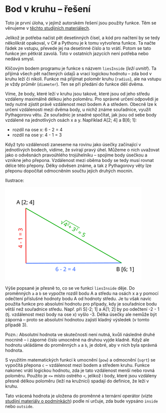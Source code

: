 # Bod v kruhu – řešení

Toto je první úloha, v jejímž autorském řešení jsou použity funkce. Těm se věnujeme
v [těchto studijních materiálech](/studijni-materialy/05-funkce).

Jelikož je potřeba načíst pět desetinných čísel, a kód pro načtení by se tedy několikrát opakoval, v C# a Pythonu je k
tomu vytvořena funkce. Ta načte řádek ze vstupu, převede jej na desetinné číslo a to vrátí. Potom se tato funkce jen
pětkrát zavolá. Toto v ostatních jazycích není potřeba nebo nedává smysl.

Klíčovým bodem programu je funkce s názvem `liesInside` (*leží uvnitř*). Ta přijímá všech pět načtených údajů a vrací
logickou hodnotu – zda bod v kruhu leží či nikoli. Funkce má přijímat poloměr kruhu (`radius`), ale na vstupu je vždy
průměr (`diameter`). Ten se při předání do funkce dělí dvěma.

Víme, že body, které leží v kruhu jsou takové, které jsou od jeho středu vzdáleny maximálně délkou jeho poloměru. Pro
správné určení odpovědi je tedy nutné zjistit právě vzdálenost mezi bodem A a středem. Obecně lze k určení vzdálenosti
mezi dvěma body, u nichž známe souřadnice, využít Pythagorovu větu. Ze souřadnic je snadné spočítat, jak jsou od sebe
body vzdálené na jednotlivých osách x a y. Například A[2; 4] a B[6; 1]:

- rozdíl na ose x: 6 - 2 = 4
- rozdíl na ose y: 4 - 1 = 3

Když tyto vzdálenosti zaneseme na rovinu jako úsečky začínající v jednotlivých bodech, vidíme, že svírají pravý úhel.
Můžeme o nich uvažovat jako o odvěsnách pravoúhlého trojúhelníku – spojíme body úsečkou a vznikne jeho přepona.
Vzdálenost mezi oběma body se tedy musí rovnat délce této přepony. Délky odvěsen známe, a tak z Pythagorovy věty lze
přeponu dopočítat odmocněním součtu jejich druhých mocnin.

Ilustrace:

<img src="solution-example.webp" alt="ilustrace"/>

Výše popsané je přesně to, co se ve funkci `liesInside` děje. Do proměnných `a` a `b` se vypočte rozdíl bodu A a středu
na osách x a y pomocí odečtení příslušné hodnoty bodu A od hodnoty středu. Je tu však navíc použita funkce pro absolutní
hodnotu pro případy, kdy je souřadnice bodu větší než souřadnice středu. Např. při S[-2; 1] a A[1; 2] by po odečtení
-2 - 1 (tj. vzdálenost mezi body na ose x) vyšlo -3. Délka úsečky ale nemůže být záporná – proto se absolutní hodnotou
zajistí kladný výsledek (v tomto případě 3).

Pozn.: Absolutní hodnota ve skutečnosti není nutná, kvůli následné druhé mocnině – i záporné číslo umocněné na druhou
vyjde kladně. Když ale hodnotu ukládáme do proměnných `a` a `b`, je dobré, aby v nich byla správná hodnota.

S využitím matematických funkcí k umocnění (`pow`) a odmocnění (`sqrt`) se vypočítá přepona `c` – vzdálenost mezi bodem
a středem kruhu. Funkce nakonec vrátí logickou hodnotu, zda je tato vzdálenost menší nebo rovná poloměru. Použito
je `<=` místo ostrého `<`, jelikož i body, které jsou vzdáleny přesně délkou poloměru (leží na kružnici) spadají do
definice, že leží v kruhu.

Tato vrácená hodnota je uložena do proměnné a ternární operátor
(vizte [studijní materiály o podmínkách](/studijni-materialy/04-podminky/07-ternarni-operator)) podle ní určuje, zda
bude vypsáno `inside` nebo `outside`.
